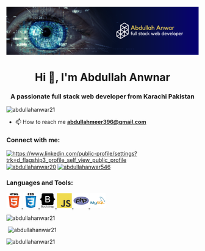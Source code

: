 
![logo](https://github.com/abdullahanwar21/abdullahanwar21/blob/main/Blue%20Modern%20Technology%20LinkedIn%20Banner%20(1).png)
<h1 align="center">Hi 👋, I'm Abdullah Anwnar</h1>
<h3 align="center">A passionate full stack web developer from Karachi Pakistan</h3>
<p align="left"> <img src="https://komarev.com/ghpvc/?username=abdullahanwar21&label=Profile%20views&color=0e75b6&style=flat" alt="abdullahanwar21" /> </p>

- 📫 How to reach me **abdullahmeer396@gmail.com**

<h3 align="left">Connect with me:</h3>
<p align="left">
<a href="https://linkedin.com/in/https://www.linkedin.com/public-profile/settings?trk=d_flagship3_profile_self_view_public_profile" target="blank"><img align="center" src="https://raw.githubusercontent.com/rahuldkjain/github-profile-readme-generator/master/src/images/icons/Social/linked-in-alt.svg" alt="https://www.linkedin.com/public-profile/settings?trk=d_flagship3_profile_self_view_public_profile" height="30" width="40" /></a>
<a href="https://fb.com/abdullahanwar20" target="blank"><img align="center" src="https://raw.githubusercontent.com/rahuldkjain/github-profile-readme-generator/master/src/images/icons/Social/facebook.svg" alt="abdullahanwar20" height="30" width="40" /></a>
<a href="https://instagram.com/abdullahanwar546" target="blank"><img align="center" src="https://raw.githubusercontent.com/rahuldkjain/github-profile-readme-generator/master/src/images/icons/Social/instagram.svg" alt="abdullahanwar546" height="30" width="40" /></a>
</p>

<h3 align="left">Languages and Tools:</h3>
<p align="left"> 
  <a href="https://www.w3.org/html/" target="_blank" rel="noreferrer"> 
      <img src="https://raw.githubusercontent.com/devicons/devicon/master/icons/html5/html5-original-wordmark.svg" alt="html5" width="40" height="40"/> </a> 
  <a href="https://www.w3schools.com/css/" target="_blank" rel="noreferrer"> 
    <img src="https://raw.githubusercontent.com/devicons/devicon/master/icons/css3/css3-original-wordmark.svg" alt="css3" width="40" height="40"/> </a> 
  <a href="https://getbootstrap.com" target="_blank" rel="noreferrer">
  <img src="https://raw.githubusercontent.com/devicons/devicon/master/icons/bootstrap/bootstrap-plain-wordmark.svg" alt="bootstrap" width="40" height="40"/> </a>
  <a href="https://developer.mozilla.org/en-US/docs/Web/JavaScript" target="_blank" rel="noreferrer">
        <img src="https://raw.githubusercontent.com/devicons/devicon/master/icons/javascript/javascript-original.svg" alt="javascript" width="40" height="40"/> </a>
  <a href="https://www.php.net" target="_blank" rel="noreferrer"> 
            <img src="https://raw.githubusercontent.com/devicons/devicon/master/icons/php/php-original.svg" alt="php" width="40" height="40"/> </a>
  <a href="https://www.mysql.com/" target="_blank" rel="noreferrer">
          <img src="https://raw.githubusercontent.com/devicons/devicon/master/icons/mysql/mysql-original-wordmark.svg" alt="mysql" width="40" height="40"/> </a>
  
</p>

<p><img src="https://github-readme-stats.vercel.app/api/top-langs?username=abdullahanwar21&show_icons=true&locale=en&layout=compact" alt="abdullahanwar21"/></p>

<p>&nbsp;<img  src="https://github-readme-stats.vercel.app/api?username=abdullahanwar21&show_icons=true&locale=en" alt="abdullahanwar21" /></p>

<p><img  src="https://github-readme-streak-stats.herokuapp.com/?user=abdullahanwar21&" alt="abdullahanwar21" /></p>

